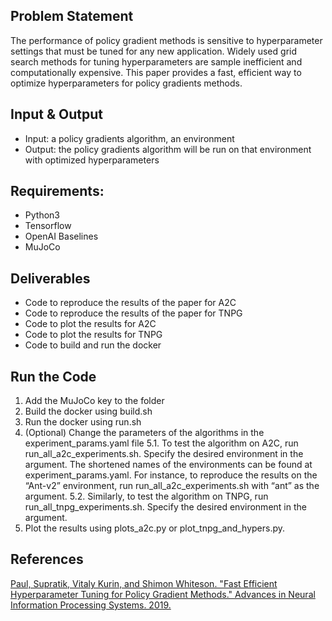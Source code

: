 ## Problem Statement
The performance of policy gradient methods is sensitive to hyperparameter settings that must be tuned for any new application. Widely used grid search methods for tuning hyperparameters are sample inefficient and computationally expensive. This paper provides a fast, efficient way to optimize hyperparameters for policy gradients methods.

## Input & Output
* Input: a policy gradients algorithm, an environment
* Output: the policy gradients algorithm will be run on that environment with optimized hyperparameters

## Requirements:
* Python3
* Tensorflow
* OpenAI Baselines
* MuJoCo

## Deliverables
*	Code to reproduce the results of the paper for A2C
*	Code to reproduce the results of the paper for TNPG
*	Code to plot the results for A2C
*	Code to plot the results for TNPG
*	Code to build and run the docker

## Run the Code
1. Add the MuJoCo key to the folder
2. Build the docker using build.sh
3. Run the docker using run.sh
4. (Optional) Change the parameters of the algorithms in the experiment_params.yaml file
5.1. To test the algorithm on A2C, run run_all_a2c_experiments.sh. Specify the desired environment in the argument. The shortened names of the environments can be found at experiment_params.yaml. For instance, to reproduce the results on the “Ant-v2” environment, run run_all_a2c_experiments.sh with “ant” as the argument.
5.2. Similarly, to test the algorithm on TNPG, run run_all_tnpg_experiments.sh. Specify the desired environment in the argument.
6. Plot the results using plots_a2c.py or plot_tnpg_and_hypers.py.

## References
[Paul, Supratik, Vitaly Kurin, and Shimon Whiteson. "Fast Efficient Hyperparameter Tuning for Policy Gradient Methods." Advances in Neural Information Processing Systems. 2019.](https://arxiv.org/pdf/1902.06583.pdf)
